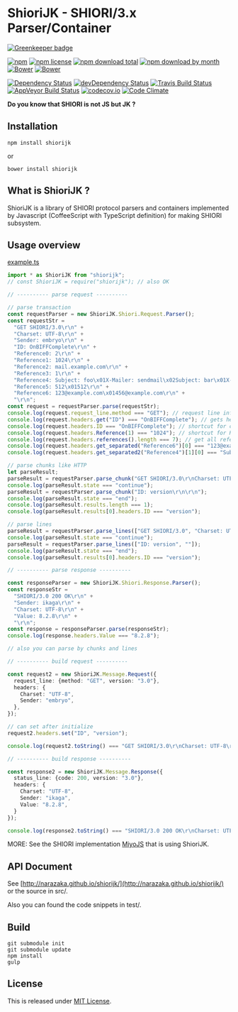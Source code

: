 ShioriJK - SHIORI/3.x Parser/Container
=============================================

[![Greenkeeper badge](https://badges.greenkeeper.io/Narazaka/shiorijk.svg)](https://greenkeeper.io/)

[![npm](https://img.shields.io/npm/v/shiorijk.svg)](https://www.npmjs.com/package/shiorijk)
[![npm license](https://img.shields.io/npm/l/shiorijk.svg)](https://www.npmjs.com/package/shiorijk)
[![npm download total](https://img.shields.io/npm/dt/shiorijk.svg)](https://www.npmjs.com/package/shiorijk)
[![npm download by month](https://img.shields.io/npm/dm/shiorijk.svg)](https://www.npmjs.com/package/shiorijk)
[![Bower](https://img.shields.io/bower/v/shiorijk.svg)](https://github.com/Narazaka/shiorijk)
[![Bower](https://img.shields.io/bower/l/shiorijk.svg)](https://github.com/Narazaka/shiorijk)

[![Dependency Status](https://david-dm.org/Narazaka/shiorijk.svg)](https://david-dm.org/Narazaka/shiorijk)
[![devDependency Status](https://david-dm.org/Narazaka/shiorijk/dev-status.svg)](https://david-dm.org/Narazaka/shiorijk#info=devDependencies)
[![Travis Build Status](https://travis-ci.org/Narazaka/shiorijk.svg)](https://travis-ci.org/Narazaka/shiorijk)
[![AppVeyor Build Status](https://ci.appveyor.com/api/projects/status/github/Narazaka/shiorijk?svg=true)](https://ci.appveyor.com/project/Narazaka/shiorijk)
[![codecov.io](https://codecov.io/github/Narazaka/shiorijk/coverage.svg?branch=master)](https://codecov.io/github/Narazaka/shiorijk?branch=master)
[![Code Climate](https://codeclimate.com/github/Narazaka/shiorijk/badges/gpa.svg)](https://codeclimate.com/github/Narazaka/shiorijk)

**Do you know that SHIORI is not JS but JK ?**

Installation
--------------------------

    npm install shiorijk

or

    bower install shiorijk

What is ShioriJK ?
--------------------------

ShioriJK is a library of SHIORI protocol parsers and containers implemented by Javascript (CoffeeScript with TypeScript definition) for making SHIORI subsystem.

Usage overview
--------------------------

[example.ts](example.ts)
```typescript
import * as ShioriJK from "shiorijk";
// const ShioriJK = require("shiorijk"); // also OK

// ---------- parse request ----------

// parse transaction
const requestParser = new ShioriJK.Shiori.Request.Parser();
const requestStr =
  "GET SHIORI/3.0\r\n" +
  "Charset: UTF-8\r\n" +
  "Sender: embryo\r\n" +
  "ID: OnBIFFComplete\r\n" +
  "Reference0: 2\r\n" +
  "Reference1: 1024\r\n" +
  "Reference2: mail.example.com\r\n" +
  "Reference3: 1\r\n" +
  "Reference4: Subject: foo\x01X-Mailer: sendmail\x02Subject: bar\x01X-Mailer: Sylpheed\r\n" +
  "Reference5: 512\x01512\r\n" +
  "Reference6: 123@example.com\x01456@example.com\r\n" +
  "\r\n";
const request = requestParser.parse(requestStr);
console.log(request.request_line.method === "GET"); // request line info
console.log(request.headers.get("ID") === "OnBIFFComplete"); // gets header value
console.log(request.headers.ID === "OnBIFFComplete"); // shortcut for common headers
console.log(request.headers.Reference(1) === "1024"); // shortcut for Reference*
console.log(request.headers.references().length === 7); // get all references
console.log(request.headers.get_separated("Reference6")[0] === "123@example.com"); // separated by \x01
console.log(request.headers.get_separated2("Reference4")[1][0] === "Subject: bar"); // separated by \x01 and \x02

// parse chunks like HTTP
let parseResult;
parseResult = requestParser.parse_chunk("GET SHIORI/3.0\r\nCharset: UTF-8\r\n");
console.log(parseResult.state === "continue");
parseResult = requestParser.parse_chunk("ID: version\r\n\r\n");
console.log(parseResult.state === "end");
console.log(parseResult.results.length === 1);
console.log(parseResult.results[0].headers.ID === "version");

// parse lines
parseResult = requestParser.parse_lines(["GET SHIORI/3.0", "Charset: UTF-8"]);
console.log(parseResult.state === "continue");
parseResult = requestParser.parse_lines(["ID: version", ""]);
console.log(parseResult.state === "end");
console.log(parseResult.results[0].headers.ID === "version");

// ---------- parse response ----------

const responseParser = new ShioriJK.Shiori.Response.Parser();
const responseStr =
  "SHIORI/3.0 200 OK\r\n" +
  "Sender: ikaga\r\n" +
  "Charset: UTF-8\r\n" +
  "Value: 8.2.8\r\n" +
  "\r\n";
const response = responseParser.parse(responseStr);
console.log(response.headers.Value === "8.2.8");

// also you can parse by chunks and lines

// ---------- build request ----------

const request2 = new ShioriJK.Message.Request({
  request_line: {method: "GET", version: "3.0"},
  headers: {
    Charset: "UTF-8",
    Sender: "embryo",
  },
});

// can set after initialize
request2.headers.set("ID", "version");

console.log(request2.toString() === "GET SHIORI/3.0\r\nCharset: UTF-8\r\nSender: embryo\r\nID: version\r\n\r\n");

// ---------- build response ----------

const response2 = new ShioriJK.Message.Response({
  status_line: {code: 200, version: "3.0"},
  headers: {
    Charset: "UTF-8",
    Sender: "ikaga",
    Value: "8.2.8",
  }
});

console.log(response2.toString() === "SHIORI/3.0 200 OK\r\nCharset: UTF-8\r\nSender: ikaga\r\nValue: 8.2.8\r\n\r\n");
```

MORE: See the SHIORI implementation [MiyoJS](https://github.com/Narazaka/miyojs.git) that is using ShioriJK.

API Document
--------------------------

See [http://narazaka.github.io/shiorijk/](http://narazaka.github.io/shiorijk/) or the source in src/.

Also you can found the code snippets in test/.

Build
--------------------------

    git submodule init
    git submodule update
    npm install
    gulp

License
--------------------------

This is released under [MIT License](http://narazaka.net/license/MIT?2017).
